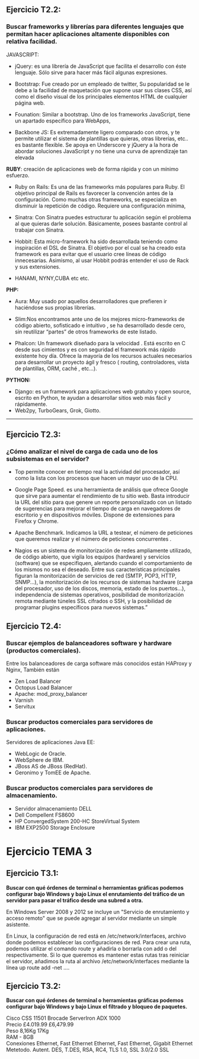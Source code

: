 ## Ejercicio T2.2:
### Buscar frameworks y librerías para diferentes lenguajes que permitan hacer aplicaciones altamente disponibles con relativa facilidad.

JAVASCRIPT:
+ jQuery: es una librería de JavaScript que facilita el desarrollo con éste lenguaje. Sólo sirve para hacer más fácil algunas expresiones.

+ Bootstrap: Fue creado por un empleado de twitter, Su popularidad se le debe a la facilidad de maquetación que supone usar sus clases CSS, así como el diseño visual de los principales elementos HTML de cualquier página web.

+ Founation: Similar a bootstrap. Uno de los frameworks JavaScript, tiene un apartado específico para WebApps,

+ Backbone JS: Es extremadamente ligero comparado con otros, y te permite utilizar el sistema de plantillas que quieras, otras librerías, etc.. es bastante flexible. Se apoya en Underscore y jQuery a la hora de abordar soluciones JavaScript y no tiene una curva de aprendizaje tan elevada

**RUBY**: creación de  aplicaciones web de forma rápida y con un mínimo esfuerzo.

+ Ruby on Rails: Es una de las frameworks más populares para Ruby. El objetivo principal de Rails es favorecer la convención antes de la configuración. Como muchas otras frameworks, se especializa en disminuir la repetición de código. Requiere una configuración mínima,

+ Sinatra: Con Sinatra puedes estructurar tu aplicación según el problema al que quieras darle solución. Básicamente, posees bastante control al trabajar con Sinatra.

+ Hobbit: Esta micro-framework ha sido desarrollada teniendo como inspiración el DSL de Sinatra. El objetivo por el cual se ha creado esta framework es para evitar que el usuario cree líneas de código innecesarias. Asimismo, al usar Hobbit podrás entender el uso de Rack y sus extensiones.
+ HANAMI, NYNY,CUBA etc etc.

**PHP:**

+ Aura: Muy usado por aquellos desarrolladores que prefieren ir haciéndose sus propias librerías.
+ Slim:Nos encontramos ante uno de los mejores micro-frameworks de código abierto, sofisticado e intuitivo , se ha desarrollado desde cero, sin reutilizar “partes” de otros frameworks de este listado.


+ Phalcon: Un framework diseñado para la velocidad . Está escrito en C desde sus cimientos y es con seguridad el framework más rápido existente hoy día. Ofrece la mayoría de los recursos actuales necesarios para desarrollar un proyecto ágil y fresco ( routing, controladores, vista de plantillas, ORM, caché , etc…).

**PYTHON:**
+ Django: es un framework para aplicaciones web gratuito y open source, escrito en Python, te ayudan a desarrollar sitios web más fácil y rápidamente.
+ Web2py, TurboGears, Grok, Giotto.

***

## Ejercicio T2.3:

### ¿Cómo analizar el nivel de carga de cada uno de los subsistemas en el servidor?

+ Top permite conocer en tiempo real la actividad del procesador, así como la lista con los procesos que hacen un mayor uso de la CPU.

+ Google Page Speed. es una herramienta de análisis que ofrece Google que sirve para aumentar el rendimiento de tu sitio web. Basta introducir la URL del sitio para que genere un reporte personalizado con un listado de sugerencias para mejorar el tiempo de carga en navegadores de escritorio y en dispositivos móviles. Dispone de extensiones para Firefox y Chrome.

+ Apache Benchmark. Indicamos la URL a testear, el número de peticiones que queremos realizar y el número de peticiones concurrentes .

+ Nagios es un sistema de monitorización de redes ampliamente utilizado, de código abierto, que vigila los equipos (hardware) y servicios (software) que se especifiquen, alertando cuando el comportamiento de los mismos no sea el deseado. Entre sus características principales figuran la monitorización de servicios de red (SMTP, POP3, HTTP, SNMP...), la monitorización de los recursos de sistemas hardware (carga del procesador, uso de los discos, memoria, estado de los puertos...), independencia de sistemas operativos, posibilidad de monitorización remota mediante túneles SSL cifrados o SSH, y la posibilidad de programar plugins específicos para nuevos sistemas.”

## Ejercicio T2.4:
### Buscar ejemplos de balanceadores software y hardware (productos comerciales).  
Entre los balanceadores de carga software más conocidos están HAProxy y Nginx, También están  
+ Zen Load Balancer
+ Octopus Load Balancer
+ Apache: mod_proxy_balancer
+ Varnish
+ Servitux  

### Buscar productos comerciales para servidores de aplicaciones.  
Servidores de aplicaciones Java EE:

+ WebLogic de Oracle.
+ WebSphere de IBM.
+ JBoss AS de JBoss (RedHat).
+ Geronimo y TomEE de Apache.

### Buscar productos comerciales para servidores de almacenamiento.

+ Servidor almacenamiento DELL
+ Dell Compellent FS8600
+ HP ConvergedSystem 200-HC StoreVirtual System
+ IBM EXP2500 Storage Enclosure

# Ejercicio TEMA 3


## Ejercicio T3.1:
**Buscar con qué órdenes de terminal o herramientas gráficas podemos configurar bajo Windows y bajo Linux el enrutamiento del tráfico de un servidor para pasar el tráfico desde una subred a otra.**  

En Windows Server 2008 y 2012 se incluye un "Servicio de enrutamiento y acceso remoto" que se puede agregar al servidor mediante un simple asistente.  

En Linux, la configuración de red está en /etc/network/interfaces, archivo donde podemos establecer las configuraciones de red. Para crear una ruta, podemos utilizar el comando route y añadirla o borrarla con add o del respectivamente. Si lo que queremos es mantener estas rutas tras reiniciar el servidor, añadimos la ruta al archivo /etc/network/interfaces mediante la línea up route add -net ....

## Ejercicio T3.2:  
**Buscar con qué órdenes de terminal o herramientas gráficas podemos configurar bajo Windows y bajo Linux el filtrado y bloqueo de paquetes.**

Cisco CSS 11501	Brocade ServerIron ADX 1000  
Precio	£4.019.99	£6,479.99  
Peso	8,16Kg	17Kg  
RAM	-	8GB  
Conexiones	Ethernet, Fast Ethernet	Ethernet, Fast Ethernet, Gigabit Ethernet  
Metetodo. Autent.	DES, T.DES, RSA, RC4, TLS 1.0, SSL 3.0/2.0	SSL  
